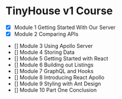 # TinyHouse v1 Course

- [x] Module 1 Getting Started With Our Server
- [x] Module 2 Comparing APIs
- [] Module 3 Using Apollo Server
- [] Module 4 Storing Data
- [] Module 5 Getting Started with React
- [] Module 6 Building out Listings
- [] Module 7 GraphQL and Hooks
- [] Module 8 Introducing React Apollo
- [] Module 9 Styling with Ant Design
- [] Module 10 Part One Conclusion
